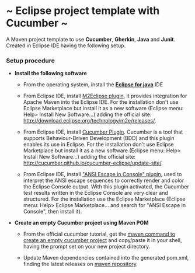 # ~ Eclipse project template with Cucumber ~

A Maven project template to use **Cucumber**, **Gherkin**, **Java** and **Junit**. Created in Eclipse IDE having the following setup.

### Setup procedure

- **Install the following software**

  - From the operating system, install the **[Eclipse for java](https://www.eclipse.org/downloads/packages/release/2018-09/r/eclipse-ide-java-developers "https://www.eclipse.org/downloads/packages/release/2018-09/r/eclipse-ide-java-developers")** IDE

  - From Eclipse IDE, install [M2Eclipse plugin](https://www.eclipse.org/m2e/ "www.eclipse.org/m2e"), it provides integration for Apache Maven into the Eclipse IDE. For the installation don't use Eclipse Marketplace but install it as a new software (Eclipse menu: Help> Install New Software...) adding the official site: http://download.eclipse.org/technology/m2e/releases/.

  - From Eclipse IDE, install [Cucumber Plugin](https://cucumber.github.io/cucumber-eclipse/ "https://cucumber.github.io/cucumber-eclipse/"). Cucumber is a tool that supports Behaviour-Driven Development (BDD) and this plugin enables its use in Eclipse. For the installation don't use Eclipse Marketplace but install it as a new software (Eclipse menu: Help> Install New Software...) adding the official site: http://cucumber.github.io/cucumber-eclipse/update-site/.

  - From Eclipse IDE, install ["ANSI Escape in Console" plugin](https://marketplace.eclipse.org/content/ansi-escape-console "https://marketplace.eclipse.org/content/ansi-escape-console"), used to interpret the ANSI escape sequences to correctly render and color the Eclipse Console output. With this plugin activated, the Cucumber test results written in the Eclipse Console are very clear and structured. For the installation use the Eclipse Marketplace (Eclipse menu: Help> Eclipse Marketplace... and search for "ANSI Escape in Console", then install it).

- **Create an empty Cucumber project using Maven POM**

  - From the official cucumber tutorial, get the [maven command to create an empty cucumber project](https://docs.cucumber.io/guides/10-minute-tutorial/#create-an-empty-cucumber-project "https://docs.cucumber.io/guides/10-minute-tutorial/#create-an-empty-cucumber-project") and copy/paste it in your shell, having the prompt set on your new project directory.

  - Update Maven dependencies contained into the generated pom.xml, finding the latest releases on [maven repository](https://mvnrepository.com "https://mvnrepository.com").
